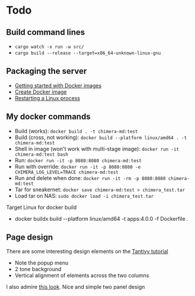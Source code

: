 # Todo

## Build command lines

* `cargo watch -x run -w src/`
* `cargo build --release --target=x86_64-unknown-linux-gnu`

## Packaging the server

* [Getting started with Docker images](https://depot.dev/blog/docker-build-image)
* [Create Docker image](https://docs.docker.com/build/building/base-images/)
* [Restarting a Linux process](https://www.baeldung.com/linux/restart-running-process-failure)

## My docker commands

* Build (works): `docker build . -t chimera-md:test`
* Build (cross, not working): `docker build --platform linux/amd64 . -t chimera-md:test`
* Shell in image (won't work with multi-stage image): `docker run -it chimera-md:test bash`
* Run: `docker run -it -p 8080:8080 chimera-md:test`
* Run with override: `docker run -it -p 8080:8080 -e CHIMERA_LOG_LEVEL=TRACE chimera-md:test`
* Run and delete when done: `docker run -it -rm -p 8080:8080 chimera-md:test`
* Tar for sneakernet: `docker save chimera-md:test > chimera_test.tar`
* Load tar on NAS: `sudo docker load -i chimera_test.tar`

Target Linux for docker build

* docker buildx build --platform linux/amd64 -t apps:4.0.0 -f Dockerfile .

## Page design

There are some interesting design elements on the [Tantivy tutorial](https://tantivy-search.github.io/examples/basic_search.html)

* Note the popup menu
* 2 tone background
* Vertical alignment of elements across the two columns

I also admire [this look](https://ryhl.io/blog/actors-with-tokio/). Nice and simple two panel design
